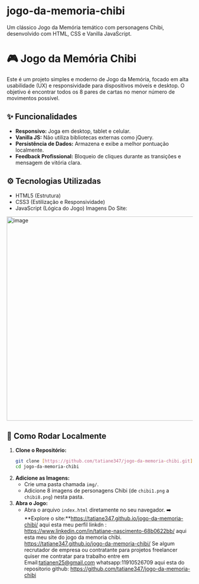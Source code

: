 # jogo-da-memoria-chibi
Um clássico Jogo da Memória temático com personagens Chibi, desenvolvido com HTML, CSS e Vanilla JavaScript.
# 🎮 Jogo da Memória Chibi

Este é um projeto simples e moderno de Jogo da Memória, focado em alta usabilidade (UX) e responsividade para dispositivos móveis e desktop. O objetivo é encontrar todos os 8 pares de cartas no menor número de movimentos possível.

## ✨ Funcionalidades

* **Responsivo:** Joga em desktop, tablet e celular.
* **Vanilla JS:** Não utiliza bibliotecas externas como jQuery.
* **Persistência de Dados:** Armazena e exibe a melhor pontuação localmente.
* **Feedback Profissional:** Bloqueio de cliques durante as transições e mensagem de vitória clara.

## ⚙️ Tecnologias Utilizadas

* HTML5 (Estrutura)
* CSS3 (Estilização e Responsividade)
* JavaScript (Lógica do Jogo)
Imagens Do Site:
<img width="975" height="551" alt="image" src="https://github.com/user-attachments/assets/a9b031eb-ceb5-4411-bade-375240bf5103" />

## 🚀 Como Rodar Localmente

1.  **Clone o Repositório:**
    ```bash
    git clone [https://github.com/tatiane347/jogo-da-memoria-chibi.git]
    cd jogo-da-memoria-chibi
    ```
2.  **Adicione as Imagens:**
    * Crie uma pasta chamada `img/`.
    * Adicione 8 imagens de personagens Chibi (de `chibi1.png` a `chibi8.png`) nesta pasta.
3.  **Abra o Jogo:**
    * Abra o arquivo `index.html` diretamente no seu navegador.
➡️ **Explore o site:**https://tatiane347.github.io/jogo-da-memoria-chibi/
aqui esta meu perfil linkdn :
 https://www.linkedin.com/in/tatiane-nascimento-68b0622bb/
aqui esta meu site do jogo da memoria chibi.
https://tatiane347.github.io/jogo-da-memoria-chibi/
Se algum recrutador de empresa ou contratante para projetos freelancer quiser me contratar para trabalho entre em Email:tatianen25@gmail.com
whatsapp:11910526709
aqui esta do repositorio github:
https://github.com/tatiane347/jogo-da-memoria-chibi

